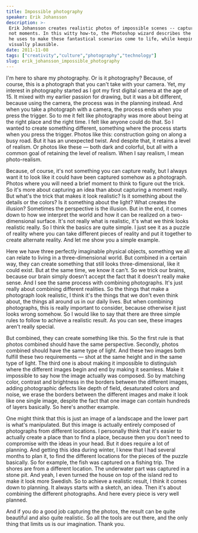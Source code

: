 ```yaml
---
title: Impossible photography
speaker: Erik Johansson
description: >-
 Erik Johansson creates realistic photos of impossible scenes -- capturing ideas,
 not moments. In this witty how-to, the Photoshop wizard describes the principles
 he uses to make these fantastical scenarios come to life, while keeping them
 visually plausible.
date: 2011-11-08
tags: ["creativity","culture","photography","technology"]
slug: erik_johansson_impossible_photography
---
```


I'm here to share my photography. Or is it photography? Because, of course, this is a
photograph that you can't take with your camera. Yet, my interest in photography started as
I got my first digital camera at the age of 15. It mixed with my earlier passion for
drawing, but it was a bit different, because using the camera, the process was in the
planning instead. And when you take a photograph with a camera, the process ends when you
press the trigger. So to me it felt like photography was more about being at the right
place and the right time. I felt like anyone could do that. So I wanted to create something
different, something where the process starts when you press the trigger. Photos like
this: construction going on along a busy road. But it has an unexpected twist. And despite
that, it retains a level of realism. Or photos like these — both dark and colorful, but
all with a common goal of retaining the level of realism. When I say realism, I mean
photo-realism.

Because, of course, it's not something you can capture really, but I always want it to
look like it could have been captured somehow as a photograph. Photos where you will need
a brief moment to think to figure out the trick. So it's more about capturing an idea than
about capturing a moment really. But what's the trick that makes it look realistic? Is it
something about the details or the colors? Is it something about the light? What creates
the illusion? Sometimes the perspective is the illusion. But in the end, it comes down to
how we interpret the world and how it can be realized on a two-dimensional surface. It's
not really what is realistic, it's what we think looks realistic really. So I think the
basics are quite simple. I just see it as a puzzle of reality where you can take different
pieces of reality and put it together to create alternate reality. And let me show you a
simple example.

Here we have three perfectly imaginable physical objects, something we all can relate to
living in a three-dimensional world. But combined in a certain way, they can create
something that still looks three-dimensional, like it could exist. But at the same time,
we know it can't. So we trick our brains, because our brain simply doesn't accept the fact
that it doesn't really make sense. And I see the same process with combining photographs.
It's just really about combining different realities. So the things that make a photograph
look realistic, I think it's the things that we don't even think about, the things all
around us in our daily lives. But when combining photographs, this is really important to
consider, because otherwise it just looks wrong somehow. So I would like to say that there
are three simple rules to follow to achieve a realistic result. As you can see, these
images aren't really special.

But combined, they can create something like this. So the first rule is that photos
combined should have the same perspective. Secondly, photos combined should have the same
type of light. And these two images both fulfill these two requirements — shot at the same
height and in the same type of light. The third one is about making it impossible to
distinguish where the different images begin and end by making it seamless. Make it
impossible to say how the image actually was composed. So by matching color, contrast and
brightness in the borders between the different images, adding photographic defects like
depth of field, desaturated colors and noise, we erase the borders between the different
images and make it look like one single image, despite the fact that one image can contain
hundreds of layers basically. So here's another example. 

One might think that this is just an image of a landscape and the lower part is what's
manipulated. But this image is actually entirely composed of photographs from different
locations. I personally think that it's easier to actually create a place than to find a
place, because then you don't need to compromise with the ideas in your head. But it does
require a lot of planning. And getting this idea during winter, I knew that I had several
months to plan it, to find the different locations for the pieces of the puzzle basically.
So for example, the fish was captured on a fishing trip. The shores are from a different
location. The underwater part was captured in a stone pit. And yeah, I even turned the
house on top of the island red to make it look more Swedish. So to achieve a realistic
result, I think it comes down to planning. It always starts with a sketch, an idea. Then
it's about combining the different photographs. And here every piece is very well
planned.

And if you do a good job capturing the photos, the result can be quite beautiful and also
quite realistic. So all the tools are out there, and the only thing that limits us is our
imagination. Thank you.

<!--
ad_duration=3.33
comment_count=119
event="TEDSalon London Fall 2011"
external_start_time=0
intro_duration=11.82
is_subtitle_required="False"
is_talk_featured="True"
language="en"
language_swap="False"
native_language="en"
number_of_related_talks=6
number_of_speakers=1
number_of_subtitled_videos=45
number_of_tags=4
number_of_talk_download_languages=45
number_of_talk_more_resources=0
number_of_talk_recommendations=0
number_of_talks_take_actions=0
post_ad_duration=0.83
published_timestamp="2012-02-10 16:01:27"
recording_date="2011-11-08"
speaker_description="Photographer and retoucher"
speaker_is_published=1
speaker_name="Erik Johansson"
speaker_what_others_say="Who hasn’t wished to simply iron out a kink in one’s character? Or to punch one’s own face after making a mistake?"
talk_name="Impossible photography"
talks_tags=["creativity","culture","photography","technology"]
url_audio="https://download.ted.com/talks/ErikJohansson_2011S.mp3?apikey=acme-roadrunner"
url_photo_speaker="https://pe.tedcdn.com/images/ted/1ca15ce09f9e6f99a87980aec2dc4d984e8c9d1a_254x191.jpg"
url_photo_talk="https://pe.tedcdn.com/images/ted/a38f2c050c93b3256f8b17ef5f77a7f33028339a_800x600.jpg"
url_webpage="https://www.ted.com/talks/erik_johansson_impossible_photography"
video_type_name="TED Stage Talk"
-->